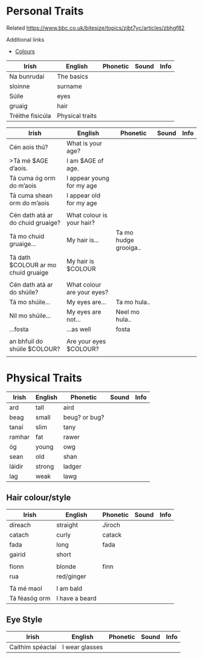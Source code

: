 # Personal Traits

Related https://www.bbc.co.uk/bitesize/topics/zjbt7yc/articles/zbhgf82

Additional links
* [Colours](colours.md)

|Irish|English|Phonetic|Sound|Info|
|------|-------|--------|-----|----|
|Na bunrudaí|The basics
|sloinne|surname
|Súile|eyes
|gruaig|hair
|Tréithe fisicúla|Physical traits

|Irish|English|Phonetic|Sound|Info|
|------|-------|--------|-----|----|
|Cén aois thú?|What is your age?||  
|>Tá mé $AGE d’aois.| I am $AGE of age.
|Tá cuma óg orm do m’aois|I appear young for my age||  
|Tá cuma shean orm do m’aois|I appear old for my age||
||
|Cén dath atá ar do chuid gruaige?|What colour is your hair?||  
|Tá mo chuid gruaige...|My hair is...|Ta mo hudge grooiga..|  
|Tá dath $COLOUR ar mo chuid gruaige|My hair is $COLOUR
||
|Cén dath atá ar do shúile?|What colour are your eyes?||  
|Tá mo shúile...|My eyes are...|Ta mo hula..|     
|Níl mo shúile...|My eyes are not...|Neel mo hula..|   
|...fosta|...as well|fosta| 
||
|an bhfuil do shúile $COLOUR?|Are your eyes $COLOUR?
||

# Physical Traits

|Irish|English|Phonetic|Sound|Info|
|------|-------|--------|-----|----|
|ard|tall|aird||
|beag|small|beug? or bug?||
|tanaí|slim|tany||
|ramhar|fat|rawer||
|óg|young|owg||
|sean|old|shan||
|láidir|strong|ladger||
|lag|weak|lawg||

## Hair colour/style

|Irish|English|Phonetic|Sound|Info|
|------|-------|--------|-----|----|
|díreach|straight|Jiroch
|catach|curly|catack
|fada|long|fada
|gairid|short
||
|fionn|blonde|finn
|rua|red/ginger
||
|Tá mé maol|I am bald
|Tá féasóg orm|I have a beard

## Eye Style

|Irish|English|Phonetic|Sound|Info|
|------|-------|--------|-----|----|
|Caithim spéaclaí|I wear glasses